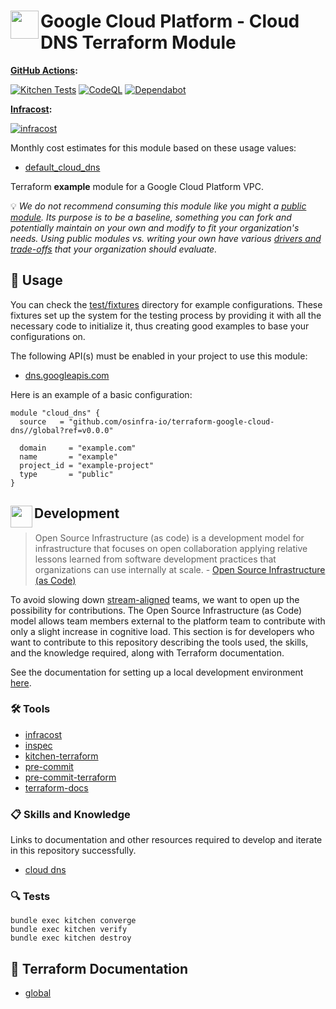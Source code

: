 # <img align="left" width="45" height="45" src="https://github.com/osinfra-io/terraform-google-cloud-dns/assets/1610100/522eb664-92ad-4962-86d6-5206e9257b21"> Google Cloud Platform - Cloud DNS Terraform Module

**[GitHub Actions](https://github.com/osinfra-io/terraform-google-cloud-dns/actions):**

[![Kitchen Tests](https://github.com/osinfra-io/terraform-google-cloud-dns/actions/workflows/kitchen.yml/badge.svg)](https://github.com/osinfra-io/terraform-google-cloud-dns/actions/workflows/kitchen.yml) [![CodeQL](https://github.com/osinfra-io/terraform-google-cloud-dns/actions/workflows/github-code-scanning/codeql/badge.svg)](https://github.com/osinfra-io/terraform-google-cloud-dns/actions/workflows/github-code-scanning/codeql) [![Dependabot](https://github.com/osinfra-io/terraform-google-cloud-dns/actions/workflows/dependabot.yml/badge.svg)](https://github.com/osinfra-io/terraform-google-cloud-dns/actions/workflows/dependabot.yml)

**[Infracost](https://www.infracost.io):**

[![infracost](https://img.shields.io/endpoint?label=Default&url=https://dashboard.api.infracost.io/shields/json/cbeecfe3-576f-4553-984c-e451a575ee47/repos/46392ab4-cde4-4013-b146-95f5e0476ba8/branch/b70ef89a-aeec-4730-86df-c2358e0d1e78/terraform-google-cloud-dns%2520-%2520Default)](https://dashboard.infracost.io/org/osinfra-io/repos/46392ab4-cde4-4013-b146-95f5e0476ba8?tab=settings)

Monthly cost estimates for this module based on these usage values:

- [default_cloud_dns](test/fixtures/default_cloud_dns/infracost-usage.yml)

Terraform **example** module for a Google Cloud Platform VPC.

💡 *We do not recommend consuming this module like you might a [public module](https://registry.terraform.io/browse/modules). Its purpose is to be a baseline, something you can fork and potentially maintain on your own and modify to fit your organization's needs. Using public modules vs. writing your own have various [drivers and trade-offs](https://github.com/orgs/osinfra-io/discussions/3) that your organization should evaluate.*

## 🔩 Usage

You can check the [test/fixtures](test/fixtures/) directory for example configurations. These fixtures set up the system for the testing process by providing it with all the necessary code to initialize it, thus creating good examples to base your configurations on.

The following API(s) must be enabled in your project to use this module:

- [dns.googleapis.com](https://console.cloud.google.com/apis/library/dns.googleapis.com)

Here is an example of a basic configuration:

```hcl
module "cloud_dns" {
  source   = "github.com/osinfra-io/terraform-google-cloud-dns//global?ref=v0.0.0"

  domain     = "example.com"
  name       = "example"
  project_id = "example-project"
  type       = "public"
}
```

## <img align="left" width="35" height="35" src="https://user-images.githubusercontent.com/1610100/209029142-410349b7-4b22-40a9-9d4d-729f07e2b4a2.png"> Development

>Open Source Infrastructure (as code) is a development model for infrastructure that focuses on open collaboration applying relative lessons learned from software development practices that organizations can use internally at scale. - [Open Source Infrastructure (as Code)](https://www.osinfra.io)

To avoid slowing down [stream-aligned](https://teamtopologies.com/key-concepts) teams, we want to open up the possibility for contributions. The Open Source Infrastructure (as Code) model allows team members external to the platform team to contribute with only a slight increase in cognitive load. This section is for developers who want to contribute to this repository describing the tools used, the skills, and the knowledge required, along with Terraform documentation.

See the documentation for setting up a local development environment [here](https://docs.osinfra.io/development-setup).

### 🛠️️ Tools

- [infracost](https://github.com/infracost/infracost)
- [inspec](https://github.com/inspec/inspec)
- [kitchen-terraform](https://github.com/newcontext-oss/kitchen-terraform)
- [pre-commit](https://github.com/pre-commit/pre-commit)
- [pre-commit-terraform](https://github.com/antonbabenko/pre-commit-terraform)
- [terraform-docs](https://github.com/terraform-docs/terraform-docs)

### 📋 Skills and Knowledge

Links to documentation and other resources required to develop and iterate in this repository successfully.

- [cloud dns](https://cloud.google.com/dns/docs)

### 🔍 Tests

```none
bundle exec kitchen converge
bundle exec kitchen verify
bundle exec kitchen destroy
```

## 📓 Terraform Documentation

- [global](global/README.md)
